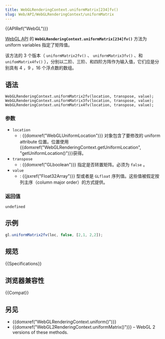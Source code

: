 ```yaml
---
title: WebGLRenderingContext.uniformMatrix[234]fv()
slug: Web/API/WebGLRenderingContext/uniformMatrix
---
```


{{APIRef("WebGL")}}

[WebGL API](/zh-CN/docs/Web/API/WebGL_API) 的 **`WebGLRenderingContext.uniformMatrix[234]fv()`** 方法为 uniform variables 指定了矩阵值。

该方法的 3 个版本（ `uniformMatrix2fv()` 、 `uniformMatrix3fv()` 、和 `unifomMatrix4fv()` ），分别以二阶、三阶、和四阶方阵作为输入值，它们应是分别具有 4 ，9 ，16 个浮点数的数组。

## 语法

```plain
WebGLRenderingContext.uniformMatrix2fv(location, transpose, value);
WebGLRenderingContext.uniformMatrix3fv(location, transpose, value);
WebGLRenderingContext.uniformMatrix4fv(location, transpose, value);
```

### 参数

- `location`
  - : {{domxref("WebGLUniformLocation")}} 对象包含了要修改的 uniform attribute 位置。位置使用 {{domxref("WebGLRenderingContext.getUniformLocation", "getUniformLocation()")}}获得。
- `transpose`
  - : {{domxref("GLboolean")}} 指定是否转置矩阵。必须为 `false` 。
- `value`
  - : {{jsxref("Float32Array")}} 型或者是 `GLfloat` 序列值。这些值被假定按列主序（column major order）的方式提供。

### 返回值

`undefined`

## 示例

```js
gl.uniformMatrix2fv(loc, false, [2,1, 2,2]);
```

## 规范

{{Specifications}}

## 浏览器兼容性

{{Compat}}

## 另见

- {{domxref("WebGLRenderingContext.uniform()")}}
- {{domxref("WebGL2RenderingContext.uniformMatrix()")}} – WebGL 2 versions of these methods.
